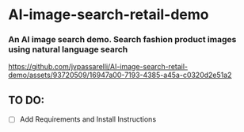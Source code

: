 # AI-image-search-retail-demo

<h3> An AI image search demo. Search fashion product images using natural language search</h3>



https://github.com/jvpassarelli/AI-image-search-retail-demo/assets/93720509/16947a00-7193-4385-a45a-c0320d2e51a2



## TO DO:
- [ ] Add Requirements and Install Instructions

